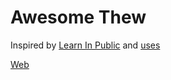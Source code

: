 # Awesome Thew

Inspired by [Learn In Public](https://www.swyx.io/writing/learn-in-public/) and [uses](https://github.com/wesbos/awesome-uses)

[Web](Web.md)
